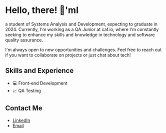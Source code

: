 # Hello, there! 👋'mI

 a student of Systems Analysis and Development, expecting to graduate in 2024. Currently, I'm working as a QA Junior at caf.io, where I'm constantly seeking to enhance my skills and knowledge in technology and software quality assurance.

I'm always open to new opportunities and challenges. Feel free to reach out if you want to collaborate on projects or just chat about tech!

## Skills and Experience
* 💻 Front-end Development
* 📈 QA Testing

## Contact Me
* [LinkedIn](https://www.linkedin.com/in/viniciuscmnz)
* [Email](mailto:viniciuscassiomnz@gmail.com)
